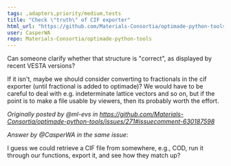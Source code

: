 ```yaml
---
tags: ,adapters,priority/medium,tests
title: "Check \"truth\" of CIF exporter"
html_url: "https://github.com/Materials-Consortia/optimade-python-tools/issues/275"
user: CasperWA
repo: Materials-Consortia/optimade-python-tools
---
```


Can someone clarify whether that structure is "correct", as displayed by recent VESTA versions?

If it isn't, maybe we should consider converting to fractionals in the cif exporter (until fractional is added to optimade)? We would have to be careful to deal with e.g. indeterminate lattice vectors and so on, but if the point is to make a file usable by viewers, then its probably worth the effort.

_Originally posted by @ml-evs in https://github.com/Materials-Consortia/optimade-python-tools/issues/271#issuecomment-630187598_

_Answer by @CasperWA in the same issue_:

I guess we could retrieve a CIF file from somewhere, e.g., COD, run it through our functions, export it, and see how they match up?
